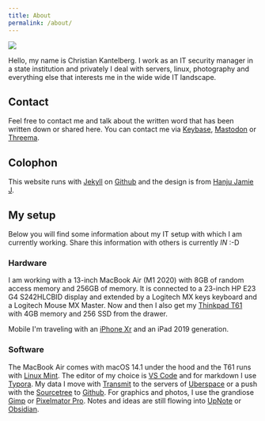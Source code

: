 ```yaml
---
title: About
permalink: /about/
---
```



![](../images/IMG_1.jpeg)

Hello, my name is Christian Kantelberg. I work as an IT security manager in a state institution and privately I deal with servers, linux, photography and everything else that interests me in the wide wide IT landscape.

## Contact
Feel free to contact me and talk about the written word that has been written down or shared here. You can contact me via [Keybase](https://keybase.io/netbuk), [Mastodon](https://social.tchncs.de/@netbuk) or [Threema](https://threema.id/A8BFSNJ8).

## Colophon
This website runs with [Jekyll](http://jykell.org) on [Github](https://github.com) and the design is from [Hanju Jamie J](https://github.com/AWEEKJ).

## My setup
Below you will find some information about my IT setup with which I am currently working. Share this information with others is currently *IN* :-D

### Hardware
I am working with a 13-inch MacBook Air (M1 2020) with 8GB of random access memory and 256GB of memory. It is connected to a 23-inch HP E23 G4 S242HLCBID display and extended by a Logitech MX keys keyboard and a Logitech Mouse MX Master. Now and then I also get my [Thinkpad T61](http://thinkwiki.de/T61) with 4GB memory and 256 SSD from the drawer.

Mobile I'm traveling with an [iPhone Xr](https://support.apple.com/kb/SP781?locale=de_DE) and an iPad 2019 generation.

### Software
The MacBook Air comes with macOS 14.1 under the hood and the T61 runs with [Linux Mint](https://www.linuxmint.com). The editor of my choice is [VS Code](https://code.visualstudio.com/) and for markdown I use [Typora](https://typora.io/). My data I move with [Transmit](https://panic.com/transmit/) to the servers of [Uberspace](https://uberspace.de) or a push with the [Sourcetree](https://www.sourcetreeapp.com) to [Github](https://github.com/). For graphics and photos, I use the grandiose [Gimp](https://www.gimp.org/) or [Pixelmator Pro](https://www.pixelmator.com/pro/). Notes and ideas are still flowing into [UpNote](https://getupnote.com/) or [Obsidian](https://obsidian.md/).